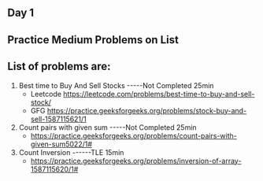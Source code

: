 ## Day 1

## Practice Medium Problems on List 

## List of problems are:

1. Best time to Buy And Sell Stocks -----Not Completed 25min
    - Leetcode  https://leetcode.com/problems/best-time-to-buy-and-sell-stock/
    - GFG    https://practice.geeksforgeeks.org/problems/stock-buy-and-sell-1587115621/1
2. Count pairs with given sum -----Not Completed 25min
    - https://practice.geeksforgeeks.org/problems/count-pairs-with-given-sum5022/1#
3. Count Inversion ------TLE 15min
    - https://practice.geeksforgeeks.org/problems/inversion-of-array-1587115620/1#
